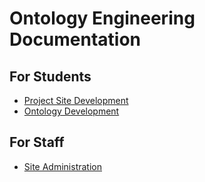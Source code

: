 # Ontology Engineering Documentation

## For Students

* [Project Site Development](site_development.md )
* [Ontology Development](ontology_development.md )

## For Staff

* [Site Administration](site_administration.md )

